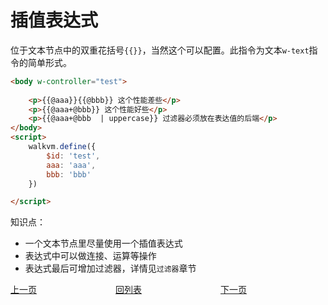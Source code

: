 # 插值表达式

位于文本节点中的双重花括号`{{}}`，当然这个可以配置。此指令为文本`w-text`指令的简单形式。

```html
<body w-controller="test">
    
    <p>{{@aaa}}{{@bbb}} 这个性能差些</p>
    <p>{{@aaa+@bbb}} 这个性能好些</p>
    <p>{{@aaa+@bbb  | uppercase}} 过滤器必须放在表达值的后端</p>
</body>
<script>
    walkvm.define({
        $id: 'test',
        aaa: 'aaa',
        bbb: 'bbb'
    })

</script>
```

知识点：

-  一个文本节点里尽量使用一个插值表达式
- 表达式中可以做连接、运算等操作
- 表达式最后可增加过滤器，详情见`过滤器`章节

<div style="display: flex">
  <div style="display: flex;flex:1;align-items: center;"><a href="https://gaiyinaizhi.github.io/walkvm/basic/directives" style="text-align: left;">上一页</a></div>
  <div style="display: flex;flex:1;align-items: center;"><a href="https://gaiyinaizhi.github.io/walkvm/index" style="text-align: center;">回列表</a></div>
  <div style="display: flex;flex:1;align-items: center;"><a href="https://gaiyinaizhi.github.io/walkvm/basic/for" style="text-align: right;">下一页</a></div>
</div>